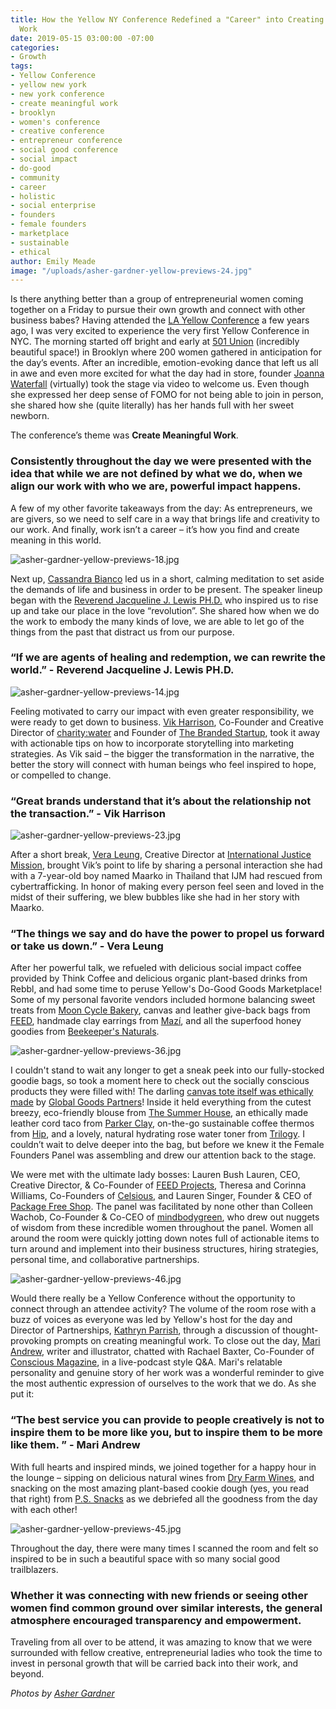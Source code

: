 ```yaml
---
title: How the Yellow NY Conference Redefined a "Career" into Creating Meaningful
  Work
date: 2019-05-15 03:00:00 -07:00
categories:
- Growth
tags:
- Yellow Conference
- yellow new york
- new york conference
- create meaningful work
- brooklyn
- women's conference
- creative conference
- entrepreneur conference
- social good conference
- social impact
- do-good
- community
- career
- holistic
- social enterprise
- founders
- female founders
- marketplace
- sustainable
- ethical
author: Emily Meade
image: "/uploads/asher-gardner-yellow-previews-24.jpg"
---
```


Is there anything better than a group of entrepreneurial women coming together on a Friday to pursue their own growth and connect with other business babes? Having attended the [LA Yellow Conference](https://yellowcollective.lpages.co/yellow-conference-2019/) a few years ago, I was very excited to experience the very first Yellow Conference in NYC. The morning started off bright and early at [501 Union](http://www.501union.com/#home) (incredibly beautiful space!) in Brooklyn where 200 women gathered in anticipation for the day’s events. After an incredible, emotion-evoking dance that left us all in awe and even more excited for what the day had in store, founder [Joanna Waterfall](https://www.instagram.com/joannawaterfall/) (virtually) took the stage via video to welcome us. Even though she expressed her deep sense of FOMO for not being able to join in person, she shared how she (quite literally) has her hands full with her sweet newborn. 

The conference’s theme was **Create Meaningful Work**. 

### Consistently throughout the day we were presented with the idea that while we are not defined by what we do, when we align our work with who we are, powerful impact happens. 

A few of my other favorite takeaways from the day: As entrepreneurs, we are givers, so we need to self care in a way that brings life and creativity to our work. And finally, work isn’t a career – it’s how you find and create meaning in this world.

![asher-gardner-yellow-previews-18.jpg](/uploads/asher-gardner-yellow-previews-18.jpg)

Next up, [Cassandra Bianco](https://www.instagram.com/cnbianco/) led us in a short, calming meditation to set aside the demands of life and business in order to be present. The speaker lineup began with the [Reverend Jacqueline J. Lewis PH.D.](http://www.jacquijlewis.com/) who inspired us to rise up and take our place in the love “revolution”. She shared how when we do the work to embody the many kinds of love, we are able to let go of the things from the past that distract us from our purpose. 

### “If we are agents of healing and redemption, we can rewrite the world.” - Reverend Jacqueline J. Lewis PH.D.

![asher-gardner-yellow-previews-14.jpg](/uploads/asher-gardner-yellow-previews-14.jpg)

Feeling motivated to carry our impact with even greater responsibility, we were ready to get down to business. [Vik Harrison](https://www.instagram.com/vikharrison/), Co-Founder and Creative Director of [charity:water](https://www.charitywater.org/) and Founder of [The Branded Startup](https://www.thebrandedstartup.com/), took it away with actionable tips on how to incorporate storytelling into marketing strategies. As Vik said – the bigger the transformation in the narrative, the better the story will connect with human beings who feel inspired to hope, or compelled to change. 

### “Great brands understand that it’s about the relationship not the transaction.” - Vik Harrison

![asher-gardner-yellow-previews-23.jpg](/uploads/asher-gardner-yellow-previews-23.jpg)

After a short break, [Vera Leung](https://www.instagram.com/veraleung/), Creative Director at [International Justice Mission](https://www.ijm.org/), brought Vik’s point to life by sharing a personal interaction she had with a 7-year-old boy named Maarko in Thailand that IJM had rescued from cybertrafficking. In honor of making every person feel seen and loved in the midst of their suffering, we blew bubbles like she had in her story with Maarko. 

### “The things we say and do have the power to propel us forward or take us down.” - Vera Leung

After her powerful talk, we refueled with delicious social impact coffee provided by Think Coffee and delicious organic plant-based drinks from Rebbl, and had some time to peruse Yellow's Do-Good Goods Marketplace! Some of my personal favorite vendors included hormone balancing sweet treats from [Moon Cycle Bakery](https://www.mooncyclebakery.com/), canvas and leather give-back bags from [FEED](https://feedprojects.com/), handmade clay earrings from [Mazí](https://www.shopmazi.com/), and all the superfood honey goodies from [Beekeeper's Naturals](https://beekeepersnaturals.com/). 

![asher-gardner-yellow-previews-36.jpg](/uploads/asher-gardner-yellow-previews-36.jpg)

I couldn't stand to wait any longer to get a sneak peek into our fully-stocked goodie bags, so took a moment here to check out the socially conscious products they were filled with! The darling [canvas tote itself was ethically made](https://yellowco.co/blog/2019/05/10/impact-artisans-world-earn-fair-wage-interview-global-goods-partners/) by [Global Goods Partners](https://globalgoodspartners.org/)! Inside it held everything from the cutest breezy, eco-friendly blouse from [The Summer House](https://thesummerhouse.in/collections/clothing), an ethically made leather cord taco from [Parker Clay](https://www.parkerclay.com/), on-the-go sustainable coffee thermos from [Hip](https://be-hip.com/index.html), and a lovely, natural hydrating rose water toner from [Trilogy](https://www.trilogyproducts.com/us/). I couldn’t wait to delve deeper into the bag, but before we knew it the Female Founders Panel was assembling and drew our attention back to the stage. 

We were met with the ultimate lady bosses: Lauren Bush Lauren, CEO, Creative Director, & Co-Founder of [FEED Projects](https://feedprojects.com/), Theresa and Corinna Williams, Co-Founders of [Celsious](http://celsious.com/), and Lauren Singer, Founder & CEO of [Package Free Shop](https://packagefreeshop.com/). The panel was facilitated by none other than Colleen Wachob, Co-Founder & Co-CEO of [mindbodygreen](https://www.mindbodygreen.com/), who drew out nuggets of wisdom from these incredible women throughout the panel. Women all around the room were quickly jotting down notes full of actionable items to turn around and implement into their business structures, hiring strategies, personal time, and collaborative partnerships. 

![asher-gardner-yellow-previews-46.jpg](/uploads/asher-gardner-yellow-previews-46.jpg)

Would there really be a Yellow Conference without the opportunity to connect through an attendee activity? The volume of the room rose with a buzz of voices as everyone was led by Yellow's host for the day and Director of Partnerships, [Kathryn Parrish](https://www.instagram.com/kathryn_parrish/), through a discussion of thought-provoking prompts on creating meaningful work. To close out the day, [Mari Andrew](https://www.instagram.com/bymariandrew/), writer and illustrator, chatted with Rachael Baxter, Co-Founder of [Conscious Magazine](https://consciousmagazine.co/), in a live-podcast style Q&A. Mari's relatable personality and genuine story of her work was a wonderful reminder to give the most authentic expression of ourselves to the work that we do. As she put it:

### “The best service you can provide to people creatively is not to inspire them to be more like you, but to inspire them to be more like them. ” - Mari Andrew

With full hearts and inspired minds, we joined together for a happy hour in the lounge – sipping on delicious natural wines from [Dry Farm Wines](https://www.dryfarmwines.com/), and snacking on the most amazing plant-based cookie dough (yes, you read that right) from [P.S. Snacks](https://ps-snacks.com/) as we debriefed all the goodness from the day with each other!

![asher-gardner-yellow-previews-45.jpg](/uploads/asher-gardner-yellow-previews-45.jpg)

Throughout the day, there were many times I scanned the room and felt so inspired to be in such a beautiful space with so many social good trailblazers. 

### Whether it was connecting with new friends or seeing other women find common ground over similar interests, the general atmosphere encouraged transparency and empowerment. 

Traveling from all over to be attend, it was amazing to know that we were surrounded with fellow creative, entrepreneurial ladies who took the time to invest in personal growth that will be carried back into their work, and beyond. 

_Photos by [Asher Gardner](https://www.ashergardner.com/)_